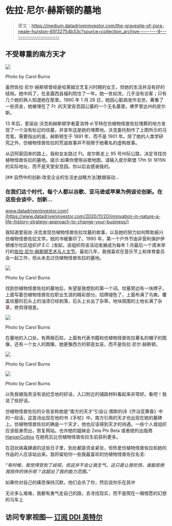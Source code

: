 # 佐拉·尼尔·赫斯顿的墓地

> 原文：<https://medium.datadriveninvestor.com/the-gravesite-of-zora-neale-hurston-85f32754b33c?source=collection_archive---------9----------------------->

## 不受尊重的南方天才

![](img/6e9bb7b374b55ba1aabf826c07573550.png)

Photo by Carol Burns

虽然佐拉·尼尔·赫斯顿曾经是哈莱姆文艺复兴时期的女王，但她的生活并没有好的结局。她中风了，在圣露西县福利院住了一年。她一贫如洗，几乎没有访客；只有几个她的熟人知道她在那里。1960 年 1 月 28 日，她因心脏病发作去世。筹集了一些资金，她被埋在了 Ft .的天堂安息园公墓的一个无名墓里。佛罗里达州的皮尔斯。

13 年后，爱丽丝·沃克和赫斯顿学者夏洛特·d·亨特在仿植物怪兽佐拉埋葬的地方发现了一个没有标记的坟墓，并宣布这是她的埋葬地。沃克委托制作了上图所示的马克笔。需要指出的是，赫斯顿生于 1891 年，而不是 1901 年。除了她的人类学研究之外，仿植物怪兽佐拉的荒诞故事并不局限于她著名的虚构故事。

从迈阿密回来的路上，我和女友路过 Ft。皮尔斯走上 95 号州际公路，决定寻找仿植物怪兽佐拉的墓地。提示:如果你使用谷歌地图，请输入皮尔斯堡 17th St 1815N 的实际地址，而不是天堂安息园。你以后会感谢我的。

[](https://www.datadriveninvestor.com/2020/11/20/innovation-in-nature-a-life-history-strategy-approach-to-change-your-business/) [## 自然中的创新:改变企业的生活史战略方法|数据驱动…

### 在我们这个时代，每个人都以谷歌、亚马逊或苹果为例谈论创新。在这些会谈中，创新…

www.datadriveninvestor.com](https://www.datadriveninvestor.com/2020/11/20/innovation-in-nature-a-life-history-strategy-approach-to-change-your-business/) 

我知道爱丽丝·沃克发现仿植物怪兽佐拉坟墓的故事，以及她的努力如何帮助振兴仿植物怪兽佐拉文学。她的书被重印了。1990 年，第一个户外节由非营利保护伊顿维尔社区组织(P.E.C .)发起，该组织将该活动发展成为每年 1 月最后一个周末举行的[佐拉·尼尔·赫斯顿艺术与人文节](https://zorafestival.org/)。最初几年，我很喜欢在音乐节上和体育委员会一起工作，但从未去过仿植物怪兽佐拉的墓地。

![](img/d5c49505d33c1d0f605e3ca8da5d871c.png)

Photo by Carol Burns

找到仿植物怪兽佐拉的墓地后，失望是我想到的第一个词。坟墓旁边有一块牌子，上面写着仿植物怪兽佐拉职业生涯的精彩部分。招牌褪色了，上面布满了鸟粪。覆盖坟墓的石头上的油漆已经剥落，石头上长出了杂草。地块周围的土地长满了杂草，修剪得很差。

![](img/3285abf2c5bffadf0727e517b132d3d5.png)

Photo by Carol Burns

在墓地的入口处，有两根石柱，上面有代表书籍和仿植物怪兽佐拉著名的帽子的图像，还有一个女人的图像，她更像西方的邪恶女巫，而不是佐拉·尼尔·赫斯顿。

![](img/3bee2a8060f480eca9db9069d7b19f2f.png)

Photo by Carol Burns

![](img/bf53fb5efc4e52de0b507ecf3be2f83a.png)

Photo by Carol Burns

以免我被指责没有说纪念地的好话，入口附近的铺路材料看起来非常好。看吧！我说了些好话。

仿植物怪兽佐拉的讣告宣称她是“南方的天才”引自让·图默的诗《乔治亚黄昏》中的一段话，这首诗出现在他的书《手杖》中。南方引用的天才也出现在她的墓碑上。仿植物怪兽佐拉的确是一个天才，他也应该得到天才的待遇。一些个人或组织应该挺身而出，恢复网站。也许她的姐妹会 Zeta Phi Beta 或者她的出版商 [HarperCollins](https://www.harpercollins.com/blogs/authors/zora-neale-hurston#:~:text=Zora%20Neale%20Hurston%20%E2%80%93%20HarperCollins) 在她死后比仿植物怪兽佐拉生前获利更多。

在冠状病毒肆虐的这些日子里，到处都是资金紧张，但热爱仿植物怪兽佐拉和她的作品的人应该站出来。我将留给你一些我最喜欢的仿植物怪兽佐拉名言:

*“有时候，我觉得受到了歧视，但这并不会让我生气。这只是让我吃惊。谁能拒绝我陪伴的快乐呢？这超出了我的能力范围。”*

如果你对自己的痛苦保持沉默，他们会杀了你，然后说你乐在其中

无论多么艰难，我都有勇气走自己的路，去寻找现实，而不是爬在一厢情愿的幻想的马车上

## 访问专家视图— [订阅 DDI 英特尔](https://datadriveninvestor.com/ddi-intel)